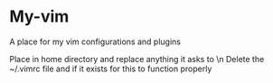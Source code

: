 # My-vim
A place for my vim configurations and plugins

Place in home directory and replace anything it asks to \n
Delete the ~/.vimrc file and if it exists for this to function properly
